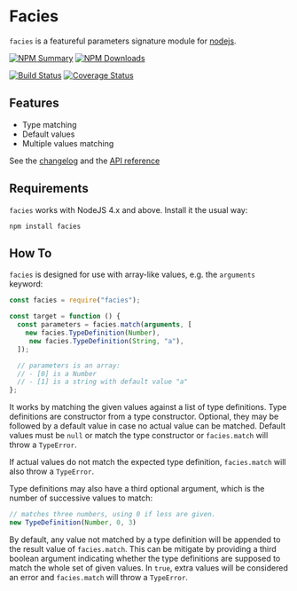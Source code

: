 # Facies

`facies` is a featureful parameters signature module for
[nodejs](https://nodejs.org).

[![NPM Summary](https://nodei.co/npm/facies.png)](https://www.npmjs.com/package/facies)
[![NPM Downloads](https://nodei.co/npm-dl/facies.png?months=1)](https://www.npmjs.com/package/facies)

[![Build Status](https://travis-ci.org/pinicarus/facies.svg?branch=master)](https://travis-ci.org/pinicarus/facies)
[![Coverage Status](https://coveralls.io/repos/github/pinicarus/facies/badge.svg?branch=master)](https://coveralls.io/github/pinicarus/facies?branch=master)

## Features

- Type matching
- Default values
- Multiple values matching

See the [changelog](https://github.com/pinicarus/facies/blob/master/CHANGELOG.md) and the
[API reference](https://github.com/pinicarus/facies/blob/master/API.md)

## Requirements

`facies` works with NodeJS 4.x and above. Install it the usual way:

```
npm install facies
```

## How To

`facies` is designed for use with array-like values, e.g. the `arguments`
keyword:

```javascript
const facies = require("facies");

const target = function () {
  const parameters = facies.match(arguments, [
    new facies.TypeDefinition(Number),
	 new facies.TypeDefinition(String, "a"),
  ]);

  // parameters is an array:
  // - [0] is a Number
  // - [1] is a string with default value "a"
};
```

It works by matching the given values against a list of type definitions.
Type definitions are constructor from a type constructor. Optional, they may be
followed by a default value in case no actual value can be matched. Default
values must be `null` or match the type constructor or `facies.match` will
throw a `TypeError`.

If actual values do not match the expected type definition, `facies.match` will
also throw a `TypeError`.

Type definitions may also have a third optional argument, which is the number
of successive values to match:

```javascript
// matches three numbers, using 0 if less are given.
new TypeDefinition(Number, 0, 3)
```

By default, any value not matched by a type definition will be appended to the
result value of `facies.match`. This can be mitigate by providing a third
boolean argument indicating whether the type definitions are supposed to match
the whole set of given values. In `true`, extra values will be considered an
error and `facies.match` will throw a `TypeError`.
